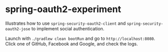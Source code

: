 # spring-oauth2-experiment

Illustrates how to use `spring-security-oauth2-client` and `spring-security-oauth2-jose` to implement social authentication.

Launch with `./gradlew clean bootRun` and go to `http://localhost:8080`. Click one of GitHub, Facebook and Google, and check the logs.
